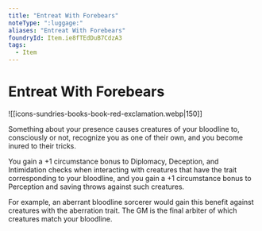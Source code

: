 ```yaml
---
title: "Entreat With Forebears"
noteType: ":luggage:"
aliases: "Entreat With Forebears"
foundryId: Item.ie8fTEdDuB7CdzA3
tags:
  - Item
---
```


# Entreat With Forebears
![[icons-sundries-books-book-red-exclamation.webp|150]]

Something about your presence causes creatures of your bloodline to, consciously or not, recognize you as one of their own, and you become inured to their tricks.

You gain a +1 circumstance bonus to Diplomacy, Deception, and Intimidation checks when interacting with creatures that have the trait corresponding to your bloodline, and you gain a +1 circumstance bonus to Perception and saving throws against such creatures.

For example, an aberrant bloodline sorcerer would gain this benefit against creatures with the aberration trait. The GM is the final arbiter of which creatures match your bloodline.
